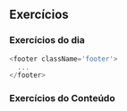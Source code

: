 ## Exercícios ##

### Exercícios do dia ###

```JavaScript
<footer className='footer'>
  ...
</footer>
```

### Exercícios do Conteúdo ###